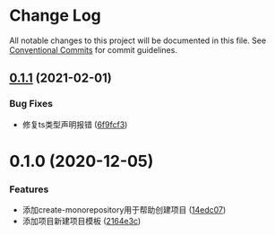 # Change Log

All notable changes to this project will be documented in this file.
See [Conventional Commits](https://conventionalcommits.org) for commit guidelines.

## [0.1.1](https://github.com/heiseshandian/personal-docs/compare/create-monorepository@0.1.0...create-monorepository@0.1.1) (2021-02-01)


### Bug Fixes

* 修复ts类型声明报错 ([6f9fcf3](https://github.com/heiseshandian/personal-docs/commit/6f9fcf3967b058b2c51af7757c767d5b56263995))





# 0.1.0 (2020-12-05)


### Features

* 添加create-monorepository用于帮助创建项目 ([14edc07](https://github.com/heiseshandian/personal-docs/commit/14edc074fab8b434aee2f6b0be87a5d269850113))
* 添加项目新建项目模板 ([2164e3c](https://github.com/heiseshandian/personal-docs/commit/2164e3c4b0287011cc850fc835dc5b49a1d35a4c))

